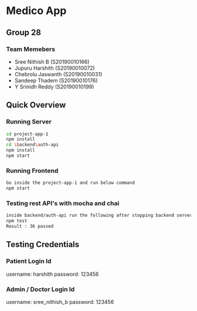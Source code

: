 # Medico App
## Group 28

### Team Memebers
* Sree Nithish B (S20190010166)
* Jupuru Harshith (S20190010072)
* Chebrolu Jaswanth (S20190010031)
* Sandeep Thadem (S20190010176)
* Y Srinidh Reddy  (S20190010199)


## Quick Overview
###  Running Server
```sh
cd project-app-1
npm install 
cd \backend\auth-api
npm install 
npm start
```

###  Running Frontend
```sh
Go inside the project-app-1 and run below command
npm start
```

### Testing rest API's with mocha and chai
```sh
inside backend/auth-api run the following after stopping backend server:
npm test
Result : 36 passed
```

## Testing Credentials
### Patient Login Id

username: harshith
password: 123456

### Admin / Doctor Login Id

username: sree_nithish_b
password: 123456










